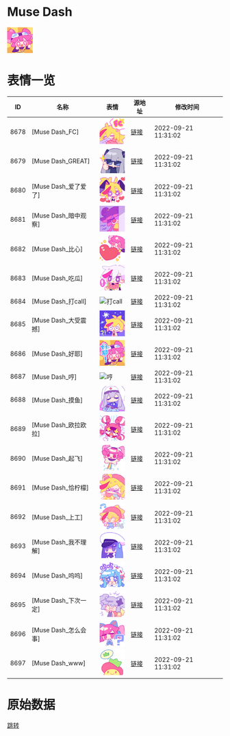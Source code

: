 # Muse Dash

<img src="./cover.png" height="60" alt="cover" />

# 表情一览

|ID|名称|表情|源地址|修改时间|
|----|----|----|----|----|
|8678|[Muse Dash_FC]|<img src="./pic/008678_%5BMuse Dash_FC%5D.png" height="60" alt="FC"/>|[链接](http://i0.hdslb.com/bfs/emote/5485b683e06197ce4e05be9457d1976c2b94bd05.png)|2022-09-21 11:31:02|
|8679|[Muse Dash_GREAT]|<img src="./pic/008679_%5BMuse Dash_GREAT%5D.png" height="60" alt="GREAT"/>|[链接](http://i0.hdslb.com/bfs/emote/9083821c47f1b620dda42bf64d9f0fa52e03e540.png)|2022-09-21 11:31:02|
|8680|[Muse Dash_爱了爱了]|<img src="./pic/008680_%5BMuse Dash_爱了爱了%5D.png" height="60" alt="爱了爱了"/>|[链接](http://i0.hdslb.com/bfs/emote/4867ad8665f57785f06e78d890e40619e9174d8d.png)|2022-09-21 11:31:02|
|8681|[Muse Dash_暗中观察]|<img src="./pic/008681_%5BMuse Dash_暗中观察%5D.png" height="60" alt="暗中观察"/>|[链接](http://i0.hdslb.com/bfs/emote/f1857af64bf1236436b789a8309ec0caff5c1786.png)|2022-09-21 11:31:02|
|8682|[Muse Dash_比心]|<img src="./pic/008682_%5BMuse Dash_比心%5D.png" height="60" alt="比心"/>|[链接](http://i0.hdslb.com/bfs/emote/b25a2a25a7da8dc3d42d13b31dc2023913398100.png)|2022-09-21 11:31:02|
|8683|[Muse Dash_吃瓜]|<img src="./pic/008683_%5BMuse Dash_吃瓜%5D.png" height="60" alt="吃瓜"/>|[链接](http://i0.hdslb.com/bfs/emote/309a2e3de65d4ad58df6eea7e70c91104828fa75.png)|2022-09-21 11:31:02|
|8684|[Muse Dash_打call]|<img src="./pic/008684_%5BMuse Dash_打call%5D.png" height="60" alt="打call"/>|[链接](http://i0.hdslb.com/bfs/emote/cf23f5a36b40da67cb5dfce468bf5dad2612d19d.png)|2022-09-21 11:31:02|
|8685|[Muse Dash_大受震撼]|<img src="./pic/008685_%5BMuse Dash_大受震撼%5D.png" height="60" alt="大受震撼"/>|[链接](http://i0.hdslb.com/bfs/emote/22a1cabe13582979410679156e297e1caf80a886.png)|2022-09-21 11:31:02|
|8686|[Muse Dash_好耶]|<img src="./pic/008686_%5BMuse Dash_好耶%5D.png" height="60" alt="好耶"/>|[链接](http://i0.hdslb.com/bfs/emote/b9ada59467e56613a676fddb9516ca4476e43711.png)|2022-09-21 11:31:02|
|8687|[Muse Dash_哼]|<img src="./pic/008687_%5BMuse Dash_哼%5D.png" height="60" alt="哼"/>|[链接](http://i0.hdslb.com/bfs/emote/70a58c93afa0860f253ddf14331eb2d82ebff6d3.png)|2022-09-21 11:31:02|
|8688|[Muse Dash_摸鱼]|<img src="./pic/008688_%5BMuse Dash_摸鱼%5D.png" height="60" alt="摸鱼"/>|[链接](http://i0.hdslb.com/bfs/emote/157a80663bd4e413049aa4f453fca328795a34a2.png)|2022-09-21 11:31:02|
|8689|[Muse Dash_欧拉欧拉]|<img src="./pic/008689_%5BMuse Dash_欧拉欧拉%5D.png" height="60" alt="欧拉欧拉"/>|[链接](http://i0.hdslb.com/bfs/emote/2c790b24f188953d43cd51124967f9ee3aff5baf.png)|2022-09-21 11:31:02|
|8690|[Muse Dash_起飞]|<img src="./pic/008690_%5BMuse Dash_起飞%5D.png" height="60" alt="起飞"/>|[链接](http://i0.hdslb.com/bfs/emote/ecaedb8c7e4ce85e9ac3a529600633db35977f34.png)|2022-09-21 11:31:02|
|8691|[Muse Dash_恰柠檬]|<img src="./pic/008691_%5BMuse Dash_恰柠檬%5D.png" height="60" alt="恰柠檬"/>|[链接](http://i0.hdslb.com/bfs/emote/9342fcd2356190ec3df40c0d6c3378b60f9d3c9a.png)|2022-09-21 11:31:02|
|8692|[Muse Dash_上工]|<img src="./pic/008692_%5BMuse Dash_上工%5D.png" height="60" alt="上工"/>|[链接](http://i0.hdslb.com/bfs/emote/260212931cadd002b3f44a4f8ce3a3536df53d5a.png)|2022-09-21 11:31:02|
|8693|[Muse Dash_我不理解]|<img src="./pic/008693_%5BMuse Dash_我不理解%5D.png" height="60" alt="我不理解"/>|[链接](http://i0.hdslb.com/bfs/emote/5ed2ac45f25dbfd92e38a7aaba18a913c30c01d2.png)|2022-09-21 11:31:02|
|8694|[Muse Dash_呜呜]|<img src="./pic/008694_%5BMuse Dash_呜呜%5D.png" height="60" alt="呜呜"/>|[链接](http://i0.hdslb.com/bfs/emote/754d81cdd2f44201f55a07e23cbbd26c0203e753.png)|2022-09-21 11:31:02|
|8695|[Muse Dash_下次一定]|<img src="./pic/008695_%5BMuse Dash_下次一定%5D.png" height="60" alt="下次一定"/>|[链接](http://i0.hdslb.com/bfs/emote/d91c2576e4e00183dad4092338eac1a712d76af2.png)|2022-09-21 11:31:02|
|8696|[Muse Dash_怎么会事]|<img src="./pic/008696_%5BMuse Dash_怎么会事%5D.png" height="60" alt="怎么会事"/>|[链接](http://i0.hdslb.com/bfs/emote/b830b0ab1d97a56329a34d24e5a52cce536b3f15.png)|2022-09-21 11:31:02|
|8697|[Muse Dash_www]|<img src="./pic/008697_%5BMuse Dash_www%5D.png" height="60" alt="www"/>|[链接](http://i0.hdslb.com/bfs/emote/e8969fe63985ff20ece0284844e8035b3bac0d7b.png)|2022-09-21 11:31:02|

# 原始数据

[跳转](./raw.json)

